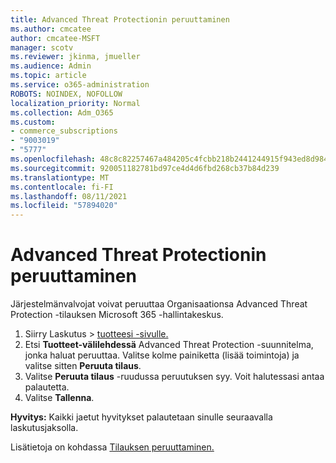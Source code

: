 ```yaml
---
title: Advanced Threat Protectionin peruuttaminen
ms.author: cmcatee
author: cmcatee-MSFT
manager: scotv
ms.reviewer: jkinma, jmueller
ms.audience: Admin
ms.topic: article
ms.service: o365-administration
ROBOTS: NOINDEX, NOFOLLOW
localization_priority: Normal
ms.collection: Adm_O365
ms.custom:
- commerce_subscriptions
- "9003019"
- "5777"
ms.openlocfilehash: 48c8c82257467a484205c4fcbb218b2441244915f943ed8d984c9d41767c676d
ms.sourcegitcommit: 920051182781bd97ce4d4d6fbd268cb37b84d239
ms.translationtype: MT
ms.contentlocale: fi-FI
ms.lasthandoff: 08/11/2021
ms.locfileid: "57894020"
---
```

# <a name="cancel-advanced-threat-protection"></a>Advanced Threat Protectionin peruuttaminen

Järjestelmänvalvojat voivat peruuttaa Organisaationsa Advanced Threat Protection -tilauksen Microsoft 365 -hallintakeskus.

1. Siirry Laskutus   >  [tuotteesi -sivulle.](https://go.microsoft.com/fwlink/p/?linkid=842054)
2. Etsi **Tuotteet-välilehdessä** Advanced Threat Protection -suunnitelma, jonka haluat peruuttaa. Valitse kolme painiketta (lisää toimintoja) ja valitse sitten **Peruuta tilaus**.
3. Valitse **Peruuta tilaus** -ruudussa peruutuksen syy. Voit halutessasi antaa palautetta.
4. Valitse **Tallenna**.

**Hyvitys:** Kaikki jaetut hyvitykset palautetaan sinulle seuraavalla laskutusjaksolla.

Lisätietoja on kohdassa [Tilauksen peruuttaminen.](https://docs.microsoft.com/microsoft-365/commerce/subscriptions/cancel-your-subscription)